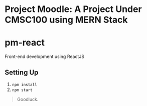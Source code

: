# Project Moodle: A Project Under CMSC100 using MERN Stack
# pm-react
Front-end development using ReactJS

## Setting Up
1. `npm install`
2. `npm start`
> Goodluck.
